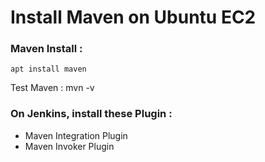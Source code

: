 # Install Maven on Ubuntu EC2

### Maven Install :
    apt install maven
Test Maven :
    mvn -v
    
### On Jenkins, install these Plugin :
- Maven Integration Plugin
- Maven Invoker Plugin
